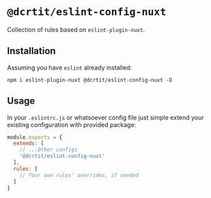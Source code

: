 # `@dcrtit/eslint-config-nuxt`

Collection of rules based on `eslint-plugin-nuxt`.

## Installation

Assuming you have `eslint` already installed:

```shell
npm i eslint-plugin-nuxt @dcrtit/eslint-config-nuxt -D
```

## Usage

In your `.eslintrc.js` or whatsoever config file just simple extend your existing configuration with provided package:

```js
module.exports = {
  extends: [
    // ...Other configs
    '@dcrtit/eslint-config-nuxt'
  ],
  rules: [
    // Your own rules' overrides, if needed
  ]
}
```